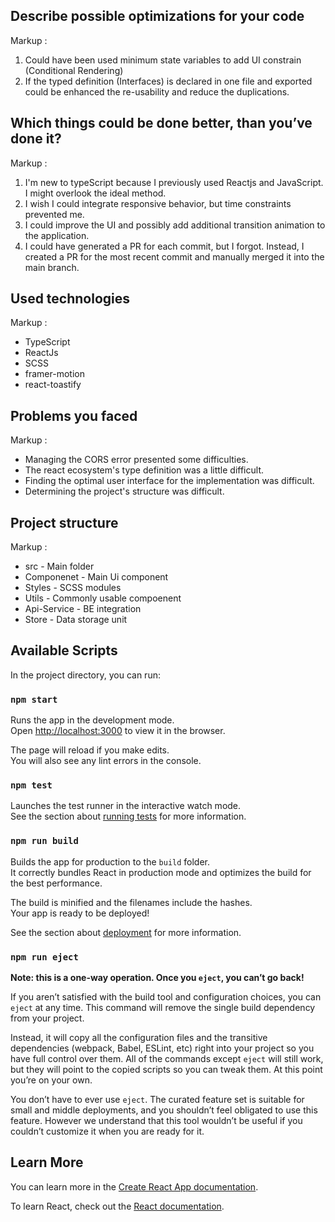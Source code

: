 ## Describe possible optimizations for your code

Markup :

1. Could have been used minimum state variables to add UI constrain (Conditional Rendering)
2. If the typed definition (Interfaces) is declared in one file and exported could be enhanced the re-usability and reduce the duplications.

## Which things could be done better, than you’ve done it?

Markup :

1. I'm new to typeScript because I previously used Reactjs and JavaScript. I might overlook the ideal method.
2. I wish I could integrate responsive behavior, but time constraints prevented me.
3. I could improve the UI and possibly add additional transition animation to the application.
4. I could have generated a PR for each commit, but I forgot. Instead, I created a PR for the most recent commit and manually merged it into the main branch.

## Used technologies

Markup :

- TypeScript
- ReactJs
- SCSS
- framer-motion
- react-toastify

## Problems you faced

Markup :

- Managing the CORS error presented some difficulties.
- The react ecosystem's type definition was a little difficult.
- Finding the optimal user interface for the implementation was difficult.
- Determining the project's structure was difficult.

## Project structure

Markup :

- src - Main folder
- Componenet - Main Ui component
- Styles - SCSS modules
- Utils - Commonly usable compoenent
- Api-Service - BE integration
- Store - Data storage unit

## Available Scripts

In the project directory, you can run:

### `npm start`

Runs the app in the development mode.\
Open [http://localhost:3000](http://localhost:3000) to view it in the browser.

The page will reload if you make edits.\
You will also see any lint errors in the console.

### `npm test`

Launches the test runner in the interactive watch mode.\
See the section about [running tests](https://facebook.github.io/create-react-app/docs/running-tests) for more information.

### `npm run build`

Builds the app for production to the `build` folder.\
It correctly bundles React in production mode and optimizes the build for the best performance.

The build is minified and the filenames include the hashes.\
Your app is ready to be deployed!

See the section about [deployment](https://facebook.github.io/create-react-app/docs/deployment) for more information.

### `npm run eject`

**Note: this is a one-way operation. Once you `eject`, you can’t go back!**

If you aren’t satisfied with the build tool and configuration choices, you can `eject` at any time. This command will remove the single build dependency from your project.

Instead, it will copy all the configuration files and the transitive dependencies (webpack, Babel, ESLint, etc) right into your project so you have full control over them. All of the commands except `eject` will still work, but they will point to the copied scripts so you can tweak them. At this point you’re on your own.

You don’t have to ever use `eject`. The curated feature set is suitable for small and middle deployments, and you shouldn’t feel obligated to use this feature. However we understand that this tool wouldn’t be useful if you couldn’t customize it when you are ready for it.

## Learn More

You can learn more in the [Create React App documentation](https://facebook.github.io/create-react-app/docs/getting-started).

To learn React, check out the [React documentation](https://reactjs.org/).
